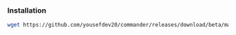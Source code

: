 ### Installation
```bash
wget https://github.com/yousefdev20/commander/releases/download/beta/maf -O /usr/local/bin/maf
```
